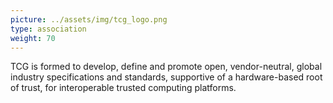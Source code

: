```yaml
---
picture: ../assets/img/tcg_logo.png
type: association
weight: 70
---
```


TCG is formed to develop, define and promote open, vendor-neutral, global industry specifications and standards, supportive of a hardware-based root of trust, for interoperable trusted computing platforms.